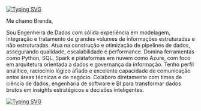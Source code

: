 [![Typing SVG](https://readme-typing-svg.demolab.com?font=Fira+Code&pause=1000&color=BD27F7&width=435&lines=Hello+World+%3DD)](https://git.io/typing-svg)

Me chamo Brenda,

Sou Engenheira de Dados com sólida experiência em modelagem, integração e tratamento de grandes volumes de informações estruturadas e não estruturadas. Atua na construção e otimização de pipelines de dados, assegurando qualidade, escalabilidade e performance. Domina ferramentas como Python, SQL, Spark e plataformas em nuvem como Azure, com foco em arquitetura orientada a dados e governança da informação.
Tenho perfil analítico, raciocínio lógico afiado e excelente capacidade de comunicação entre áreas técnicas e de negócio. Colaboro diretamente com times de ciência de dados, engenharia de software e BI para transformar dados brutos em insights estratégicos e decisões inteligentes.

[![Typing SVG](https://readme-typing-svg.demolab.com?font=Fira+Code&pause=1000&color=BD27F7&width=435&separator=%3C&lines=Aproveitem+o+bootcamp+;D)](https://git.io/typing-svg)
